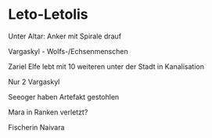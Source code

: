 # Leto-Letolis

Unter Altar:
Anker mit Spirale drauf

Vargaskyl - Wolfs-/Echsenmenschen

Zariel
Elfe lebt mit 10 weiteren unter der Stadt in Kanalisation

Nur 2 Vargaskyl

Seeoger haben Artefakt gestohlen

Mara in Ranken verletzt?

Fischerin Naivara
